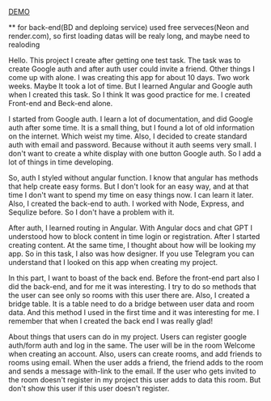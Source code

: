 [DEMO](https://m1k1ta.github.io/angular_google-auth/)

** for back-end(BD and deploing service) used free serveces(Neon and render.com), so first loading datas will be realy long, and maybe need to realoding

Hello. This project I create after getting one test task. The task was to create Google auth and after auth user could invite a friend. Other things I come up with alone. I was creating this app for about 10 days. Two work weeks. Maybe It took a lot of time. But I learned Angular and Google auth when I created this task. So I think It was good practice for me. I created Front-end and Beck-end alone. 

I started from Google auth. I learn a lot of documentation, and did Google auth after some time. It is a small thing, but I found a lot of old information on the internet. Which weist my time. Also, I decided to create standard auth with email and password. Because without it auth seems very small. I don't want to create a white display with one button Google auth. So I add a lot of things in time developing.

So, auth I styled without angular function. I know that angular has methods that help create easy forms. But I don't look for an easy way, and at that time I don't want to spend my time on easy things now. I can learn it later. Also, I created the back-end to auth. I worked with Node, Express, and Sequlize before. So I don't have a problem with it. 

After auth, I learned routing in Angular. With Angular docs and chat GPT I understood how to block content in time login or registration. After I started creating content. At the same time, I thought about how will be looking my app. So in this task, I also was how designer. If you use Telegram you can understand that I looked on this app when creating my project.

In this part, I want to boast of the back end. Before the front-end part also I did the back-end, and for me it was interesting. I try to do so methods that the user can see only so rooms with this user there are. Also, I created a bridge table. It is a table need to do a bridge between user data and room data. And this method I used in the first time and it was interesting for me. I remember that when I created the back end I was really glad!

About things that users can do in my project. 
Users can register google auth/form auth and log in the same. The user will be in the room Welcome when creating an account. Also, users can create rooms, and add friends to rooms using email. When the user adds a friend, the friend adds to the room and sends a message with-link to the email. If the user who gets invited to the room doesn't register in my project this user adds to data this room. But don't show this user if this user doesn't register.
